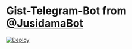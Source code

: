 # Gist-Telegram-Bot from [@JusidamaBot](https://t.me/JusidamaBot)
[![Deploy](https://www.herokucdn.com/deploy/button.svg)](https://heroku.com/deploy)
